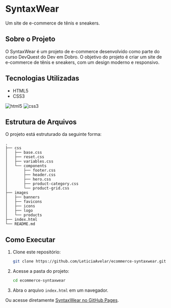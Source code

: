 # SyntaxWear

Um site de e-commerce de tênis e sneakers.

## Sobre o Projeto

O SyntaxWear é um projeto de e-commerce desenvolvido como parte do curso DevQuest do Dev em Dobro. O objetivo do projeto é criar um site de e-commerce de tênis e sneakers, com um design moderno e responsivo.

## Tecnologias Utilizadas

* HTML5
* CSS3

![html5](https://img.shields.io/badge/HTML5-E34F26?style=for-the-badge&logo=html5&logoColor=white) ![css3](https://img.shields.io/badge/css3-1572B6?style=for-the-badge&logo=css3&logoColor=white)

## Estrutura de Arquivos

O projeto está estruturado da seguinte forma:

```
.
├── css
│   ├── base.css
│   ├── reset.css
│   ├── variables.css
│   └── components
│       ├── footer.css
│       ├── header.css
│       ├── hero.css
│       ├── product-category.css
│       └── product-grid.css
├── images
│   ├── banners
│   ├── favicons
│   ├── icons
│   ├── logo
│   └── products
├── index.html
└── README.md
```

## Como Executar

1. Clone este repositório:

   ```bash
   git clone https://github.com/LeticiaAvelar/ecommerce-syntaxwear.git
   ```

2. Acesse a pasta do projeto:

   ```bash
   cd ecommerce-syntaxwear
   ```

3. Abra o arquivo `index.html` em um navegador.

Ou acesse diretamente [SyntaxWear no GitHub Pages](https://leticiaavelar.github.io/ecommerce-syntaxwear/).